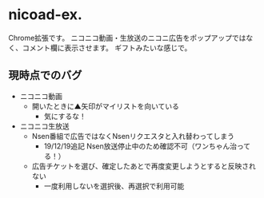 # nicoad-ex.
Chrome拡張です。
ニコニコ動画・生放送のニコニ広告をポップアップではなく、コメント欄に表示させます。
ギフトみたいな感じで。

## 現時点でのバグ
 - ニコニコ動画
   - 開いたときに▲矢印がマイリストを向いている
     - 気にするな！
 - ニコニコ生放送
   - Nsen番組で広告ではなくNsenリクエスタと入れ替わってしまう
     - 19/12/19追記 Nsen放送停止中のため確認不可（ワンちゃん治ってる！）
   - 広告チケットを選び、確定したあとで再度変更しようとすると反映されない
     - 一度利用しないを選択後、再選択で利用可能
